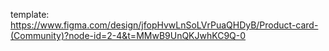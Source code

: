 template: https://www.figma.com/design/jfopHvwLnSoLVrPuaQHDyB/Product-card-(Community)?node-id=2-4&t=MMwB9UnQKJwhKC9Q-0

